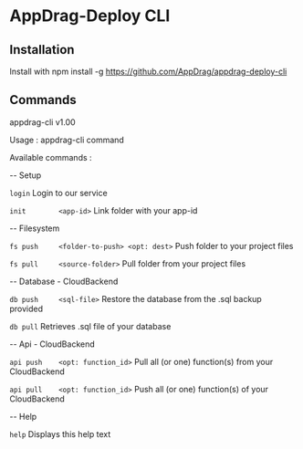 # AppDrag-Deploy CLI

## Installation

Install with npm install -g https://github.com/AppDrag/appdrag-deploy-cli

## Commands

appdrag-cli v1.00

Usage  : appdrag-cli command <args>
   
Available commands :


-- Setup

   `login` 					                     Login to our service
   
   `init 	    <app-id>` 			            Link folder with your app-id
   

-- Filesystem

   `fs push  	<folder-to-push> <opt: dest>`	Push folder to your project files
   
   `fs pull  	<source-folder>` 		         Pull folder from your project files
   

-- Database - CloudBackend

   `db push  	<sql-file>` 			            Restore the database from the .sql backup provided
   
   `db pull` 					                     Retrieves .sql file of your database
   

-- Api - CloudBackend

   `api push  	<opt: function_id>`		        Pull all (or one) function(s) from your CloudBackend
   
   `api pull  	<opt: function_id>`		        Push all (or one) function(s) of your CloudBackend
   

-- Help

   `help` 					                    Displays this help text
   
